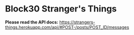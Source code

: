 # Block30 Stranger's Things

**Please read the API docs:** https://strangers-things.herokuapp.com/api/#POST-/posts/POST_ID/messages
